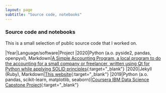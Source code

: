 ```yaml
---
layout: page
subtitle: "Source code, notebooks"
---
```


### Source code and notebooks

This is a small selection of public source code that I worked on.

|Year|Language/software|Project
|2020|Python (a.o. pyside2, pandas, openpyxl), Markdown|[A Simple Accounting Program, a local program to do the accounting for a small company or freelancer, written using Qt for Python while applying SOLID principles](https://github.com/haroldmeerwaldt/a_simple_accounting_program){:target="_blank"}
|2020|Jekyll (Ruby), Markdown|[This website](https://github.com/haroldmeerwaldt/haroldmeerwaldt.github.io){:target="_blank"}
|2019|Python (a.o. pandas, scikit-learn, matplotlib, seaborn)|[Coursera IBM Data Science Capstone Project](https://github.com/haroldmeerwaldt/Coursera_Capstone/blob/master/Capstone%20Project:%20Final%20Assignment.ipynb){:target="_blank"}
